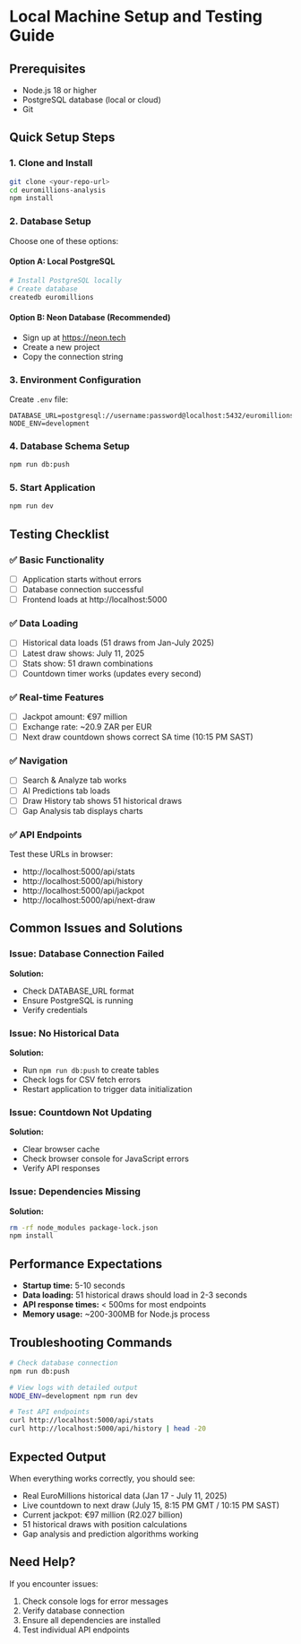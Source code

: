 # Local Machine Setup and Testing Guide

## Prerequisites
- Node.js 18 or higher
- PostgreSQL database (local or cloud)
- Git

## Quick Setup Steps

### 1. Clone and Install
```bash
git clone <your-repo-url>
cd euromillions-analysis
npm install
```

### 2. Database Setup
Choose one of these options:

#### Option A: Local PostgreSQL
```bash
# Install PostgreSQL locally
# Create database
createdb euromillions
```

#### Option B: Neon Database (Recommended)
- Sign up at https://neon.tech
- Create a new project
- Copy the connection string

### 3. Environment Configuration
Create `.env` file:
```
DATABASE_URL=postgresql://username:password@localhost:5432/euromillions
NODE_ENV=development
```

### 4. Database Schema Setup
```bash
npm run db:push
```

### 5. Start Application
```bash
npm run dev
```

## Testing Checklist

### ✅ Basic Functionality
- [ ] Application starts without errors
- [ ] Database connection successful
- [ ] Frontend loads at http://localhost:5000

### ✅ Data Loading
- [ ] Historical data loads (51 draws from Jan-July 2025)
- [ ] Latest draw shows: July 11, 2025
- [ ] Stats show: 51 drawn combinations
- [ ] Countdown timer works (updates every second)

### ✅ Real-time Features
- [ ] Jackpot amount: €97 million
- [ ] Exchange rate: ~20.9 ZAR per EUR
- [ ] Next draw countdown shows correct SA time (10:15 PM SAST)

### ✅ Navigation
- [ ] Search & Analyze tab works
- [ ] AI Predictions tab loads
- [ ] Draw History tab shows 51 historical draws
- [ ] Gap Analysis tab displays charts

### ✅ API Endpoints
Test these URLs in browser:
- http://localhost:5000/api/stats
- http://localhost:5000/api/history
- http://localhost:5000/api/jackpot
- http://localhost:5000/api/next-draw

## Common Issues and Solutions

### Issue: Database Connection Failed
**Solution:** 
- Check DATABASE_URL format
- Ensure PostgreSQL is running
- Verify credentials

### Issue: No Historical Data
**Solution:**
- Run `npm run db:push` to create tables
- Check logs for CSV fetch errors
- Restart application to trigger data initialization

### Issue: Countdown Not Updating
**Solution:**
- Clear browser cache
- Check browser console for JavaScript errors
- Verify API responses

### Issue: Dependencies Missing
**Solution:**
```bash
rm -rf node_modules package-lock.json
npm install
```

## Performance Expectations
- **Startup time:** 5-10 seconds
- **Data loading:** 51 historical draws should load in 2-3 seconds
- **API response times:** < 500ms for most endpoints
- **Memory usage:** ~200-300MB for Node.js process

## Troubleshooting Commands
```bash
# Check database connection
npm run db:push

# View logs with detailed output
NODE_ENV=development npm run dev

# Test API endpoints
curl http://localhost:5000/api/stats
curl http://localhost:5000/api/history | head -20
```

## Expected Output
When everything works correctly, you should see:
- Real EuroMillions historical data (Jan 17 - July 11, 2025)
- Live countdown to next draw (July 15, 8:15 PM GMT / 10:15 PM SAST)
- Current jackpot: €97 million (R2.027 billion)
- 51 historical draws with position calculations
- Gap analysis and prediction algorithms working

## Need Help?
If you encounter issues:
1. Check console logs for error messages
2. Verify database connection
3. Ensure all dependencies are installed
4. Test individual API endpoints